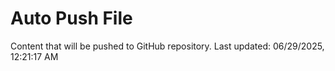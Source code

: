 # Auto Push File

Content that will be pushed to GitHub repository.
Last updated: 06/29/2025, 12:21:17 AM